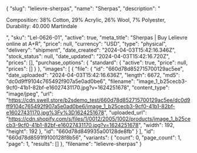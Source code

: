 {
  "slug": "lelievre-sherpas",
  "name": "Sherpas",
  "description": "<p>Composition: 38% Cotton, 29% Acrylic, 26% Wool, 7% Polyester, Durability: 40.000 Martindale</p>",
  "sku": "Lel-0626-01",
  "active": true,
  "meta_title": "Sherpas | Buy Lelievre online at A+R",
  "price": null,
  "currency": "USD",
  "type": "physical",
  "delivery": "shipment",
  "date_created": "2024-04-03T15:42:16.346Z",
  "stock_status": null,
  "date_updated": "2024-04-03T15:42:16.720Z",
  "prices": [],
  "purchase_options": {
    "standard": {
      "active": true,
      "price": null,
      "prices": []
    }
  },
  "images": [
    {
      "file": {
        "id": "660d78d852715700129ac5ee",
        "date_uploaded": "2024-04-03T15:42:16.636Z",
        "length": 6672,
        "md5": "dc0d9ff9104c765492f907a5e0ad0be6",
        "filename": "image_1_b25cecb3-9cf0-41b1-82bf-e16027431170.jpg?v=1624251678",
        "content_type": "image/jpeg",
        "url": "https://cdn.swell.store/b2sdemo_test/660d78d852715700129ac5ee/dc0d9ff9104c765492f907a5e0ad0be6/image_1_b25cecb3-9cf0-41b1-82bf-e16027431170.jpg%3Fv%3D1624251678",
        "uploaded_url": "https://cdn.shopify.com/s/files/1/0012/2005/1002/products/image_1_b25cecb3-9cf0-41b1-82bf-e16027431170.jpg?v=1624251678",
        "width": 192,
        "height": 192
      },
      "id": "660d78d849935a00128de8fb"
    }
  ],
  "id": "660d78d8591f9100128f8b56",
  "variants": {
    "count": 0,
    "page_count": 1,
    "page": 1,
    "results": []
  },
  "filename": "lelievre-sherpas"
}